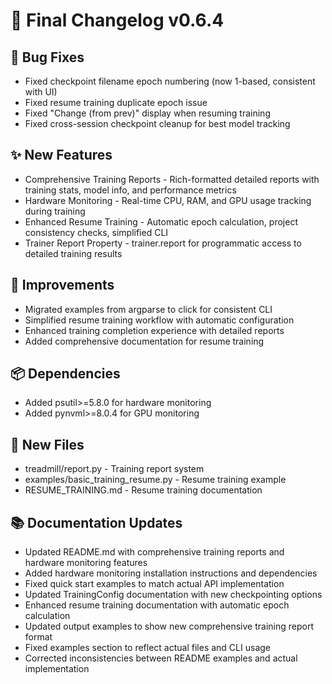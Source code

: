 # 🎉 Final Changelog v0.6.4

## 🐛 Bug Fixes
- Fixed checkpoint filename epoch numbering (now 1-based, consistent with UI)
- Fixed resume training duplicate epoch issue
- Fixed "Change (from prev)" display when resuming training
- Fixed cross-session checkpoint cleanup for best model tracking

## ✨ New Features
- Comprehensive Training Reports - Rich-formatted detailed reports with training stats, model info, and performance metrics
- Hardware Monitoring - Real-time CPU, RAM, and GPU usage tracking during training
- Enhanced Resume Training - Automatic epoch calculation, project consistency checks, simplified CLI
- Trainer Report Property - trainer.report for programmatic access to detailed training results

## 🔄 Improvements
- Migrated examples from argparse to click for consistent CLI
- Simplified resume training workflow with automatic configuration
- Enhanced training completion experience with detailed reports
- Added comprehensive documentation for resume training

## 📦 Dependencies
- Added psutil>=5.8.0 for hardware monitoring
- Added pynvml>=8.0.4 for GPU monitoring

## 📄 New Files
- treadmill/report.py - Training report system
- examples/basic_training_resume.py - Resume training example
- RESUME_TRAINING.md - Resume training documentation

## 📚 Documentation Updates
- Updated README.md with comprehensive training reports and hardware monitoring features
- Added hardware monitoring installation instructions and dependencies
- Fixed quick start examples to match actual API implementation
- Updated TrainingConfig documentation with new checkpointing options
- Enhanced resume training documentation with automatic epoch calculation
- Updated output examples to show new comprehensive training report format
- Fixed examples section to reflect actual files and CLI usage
- Corrected inconsistencies between README examples and actual implementation 
